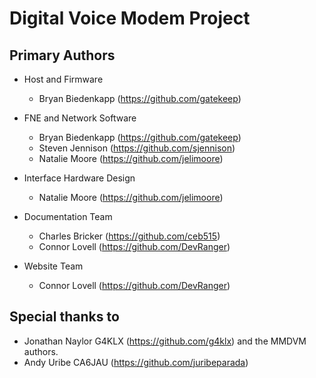 # Digital Voice Modem Project

## Primary Authors
- Host and Firmware
    - Bryan Biedenkapp (https://github.com/gatekeep)

- FNE and Network Software
    - Bryan Biedenkapp (https://github.com/gatekeep)
    - Steven Jennison (https://github.com/sjennison)
    - Natalie Moore (https://github.com/jelimoore)

- Interface Hardware Design
    - Natalie Moore (https://github.com/jelimoore)

- Documentation Team
    - Charles Bricker (https://github.com/ceb515)
    - Connor Lovell (https://github.com/DevRanger)

- Website Team
    - Connor Lovell (https://github.com/DevRanger)

## Special thanks to
- Jonathan Naylor G4KLX (https://github.com/g4klx) and the MMDVM authors.
- Andy Uribe CA6JAU (https://github.com/juribeparada)
